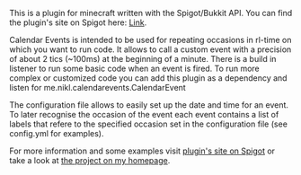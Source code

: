 This is a plugin for minecraft written with the Spigot/Bukkit API. You can find the plugin's site on Spigot here: <a href="https://www.spigotmc.org/resources/calendar-events.35536/" target="_blank">Link</a>.

Calendar Events is intended to be used for repeating occasions in rl-time on which you want to run code. It allows to call a custom event with a precision of about 2 tics (~100ms) at the beginning of a minute. There is a build in listener to run some basic code when an event is fired. To run more complex or customized code you can add this plugin as a dependency and listen for me.nikl.calendarevents.CalendarEvent

The configuration file allows to easily set up the date and time for an event. To later recognise the occasion of the event each event contains a list of labels that refere to the specified occasion set in the configuration file (see config.yml for examples).  

For more information and some examples visit <a href="https://www.spigotmc.org/resources/calendar-events.35536/" target="_blank">plugin's site on Spigot</a> or take a look at <a href="https://www.nikl.me/projects/CalendarEvents/" target="_blank">the project on my homepage</a>.
